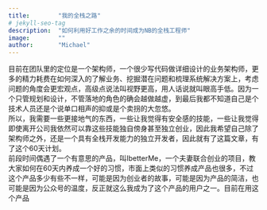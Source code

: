 ```yaml
---
title:        "我的全栈之路"
# jekyll-seo-tag
description:  "如何利用好工作之余的时间成为NB的全栈工程师"
image:        ""
author:       "Michael"
---
```


目前在团队里的定位是一个架构师，一个很少写代码做详细设计的业务架构师，更多的精力耗费在如何深入的了解业务、挖掘潜在问题和梳理系统解决方案上，考虑问题的角度会更宏观点，高级点说法叫视野更高，用人话说就叫眼高手低。因为一个只管规划和设计，不管落地的角色的确会越做越虚，到最后我都不知道自己是个技术人员还是个说单口相声的抑或是个卖拐的大忽悠。  
所以，我需要一些更接地气的东西，一些让我觉得有安全感的技能，一些让我觉得即使离开公司我依然可以靠这些技能独自傍身甚至独立创业，因此我希望自己除了架构师之外，还是一个具有全栈开发能力的独立开发者，因此就有了这篇文章，有了这个60天计划。   
前段时间偶遇了一个有意思的产品，叫IbetterMe，一个夫妻联合创业的项目，教大家如何在60天内养成一个好的习惯，市面上类似的习惯养成产品也很多，不过这个产品多少有些不一样，可能是因为创业者的故事，可能是因为产品的简洁，也可能是因为公众号的温度，反正就这么我成为了这个产品的用户之一。目前在用这个产品